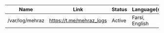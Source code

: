 |Name|Link|Status|Language(s)|Description|
| ------ | ------ | ------ | ------ | ------ |
|/var/log/mehraz|https://t.me/mehraz_logs|Active|Farsi, English|
